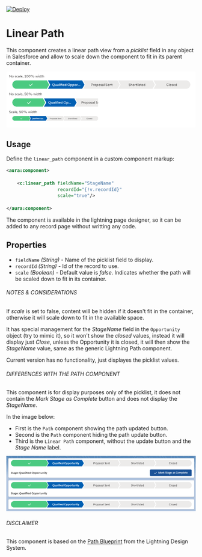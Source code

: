 [![Deploy](https://deploy2.org/dist/deploy2org.svg)](https://deploy2.org/deploy)

# Linear Path

This component creates a linear path view from a _picklist_ field in any object in Salesforce and allow to scale down the component to fit in its parent container.

![linear path example](assets/linear_path_example.png?raw=true)

## Usage

Define the `linear_path` component in a custom component markup:

```xml
<aura:component>

    <c:linear_path fieldName="StageName" 
                   recordId="{!v.recordId}" 
                   scale="true"/>

</aura:component>
```

The component is available in the lightning page designer, so it can be added to any record page without writting any code.

## Properties

- `fieldName` _(String)_ - Name of the picklist field to display.
- `recordId` _(String)_ - Id of the record to use.
- `scale` _(Boolean)_ - Default value is _false_. Indicates whether the path will be scaled down to fit in its container.


###### NOTES &amp; CONSIDERATIONS

If _scale_ is set to false, content will be hidden if it doesn't fit in the container, otherwise it will scale down to fit in the available space.

It has special management for the _StageName_ field in the `Opportunity` object (try to mimic it), so it won't show the _closed_ values, instead it will display just _Close_, unless the Opportunity it is closed, it will then show the _StageName_ value, same as the generic Lightning Path component.

Current version has no functionality, just displayes the picklist values.

###### DIFFERENCES WITH THE PATH COMPONENT

This component is for display purposes only of the picklist, it does not contain the _Mark Stage as Complete_ button and does not display the _StageName_.

In the image below:
- First is the `Path` component showing the path updated button.
- Second is the `Path` component hiding the path update button.
- Third is the `Linear Path` component, without the update button and the _Stage Name_ label.

![linear path example](assets/linear_path_comparison.png?raw=true)

###### DISCLAIMER

This component is based on the [Path Blueprint](https://lightningdesignsystem.com/components/path/) from the Lightning Design System.
